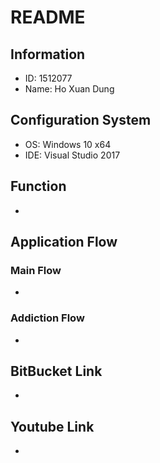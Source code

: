 # README #

## Information ##
* ID: 1512077
* Name: Ho Xuan Dung

## Configuration System ##
* OS: Windows 10 x64
* IDE: Visual Studio 2017

## Function ##
* 

## Application Flow ##
### Main Flow ###
* 

### Addiction Flow ###
* 

## BitBucket Link ##
* 

## Youtube Link ##
* 